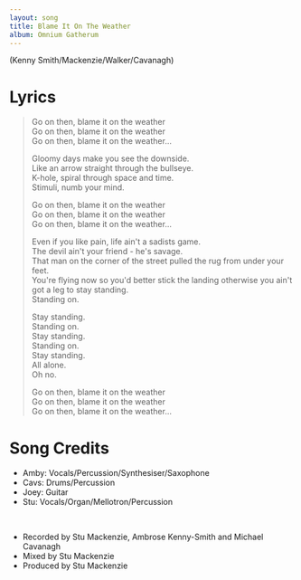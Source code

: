 ```yaml
---
layout: song
title: Blame It On The Weather
album: Omnium Gatherum
---
```


(Kenny Smith/Mackenzie/Walker/Cavanagh)

# Lyrics

> Go on then, blame it on the weather  
> Go on then, blame it on the weather  
> Go on then, blame it on the weather...  
>  
> Gloomy days make you see the downside.  
> Like an arrow straight through the bullseye.  
> K-hole, spiral through space and time.  
> Stimuli, numb your mind.  
>  
> Go on then, blame it on the weather  
> Go on then, blame it on the weather  
> Go on then, blame it on the weather...  
>  
> Even if you like pain, life ain't a sadists game.  
> The devil ain't your friend - he's savage.  
> That man on the corner of the street pulled the rug from under your feet.  
> You're flying now so you'd better stick the landing otherwise you ain't got a leg to stay standing.  
> Standing on.  
>  
> Stay standing.  
> Standing on.  
> Stay standing.  
> Standing on.  
> Stay standing.  
> All alone.  
> Oh no.  
>  
> Go on then, blame it on the weather  
> Go on then, blame it on the weather  
> Go on then, blame it on the weather...  

# Song Credits

* Amby: Vocals/Percussion/Synthesiser/Saxophone
* Cavs: Drums/Percussion
* Joey: Guitar
* Stu: Vocals/Organ/Mellotron/Percussion
<br>

* Recorded by Stu Mackenzie, Ambrose Kenny-Smith and Michael Cavanagh
* Mixed by Stu Mackenzie
* Produced by Stu Mackenzie
